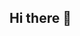 ## Hi there 👋

<!--
**uditsharma30/uditsharma30** is a ✨ _special_ ✨ repository because its `README.md` (this file) appears on your GitHub profile.

Here are some ideas to get you started:

- 💼 Software Development Engineer at Amazon Inc.
- 📍 Based in the Bay Area, California | 🏡 From Delhi, India
- ⚡️ Passionate about developing innovative, customer-centric products.
- 🌱 Contributing on a personal project centering the usage of GenAI (LLM, RAG, BERT)
- 🤔 I have a specialization in Internet of Things (IoT)
- 📫 How to reach me: uditsharma30121998@gmail.com
- ✅ Fun fact: We have a community of over 3000 enthusiasts for Pokemon GO!
-->
